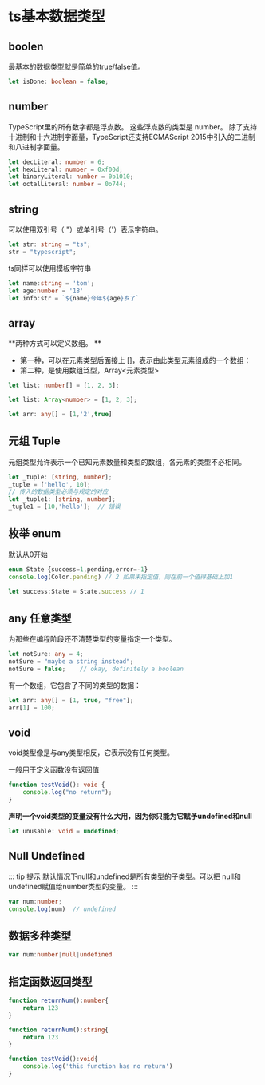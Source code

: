  # ts基本数据类型

 ## boolen
 最基本的数据类型就是简单的true/false值。
 ```ts
 let isDone: boolean = false;
 ```

 ## number
 TypeScript里的所有数字都是浮点数。 这些浮点数的类型是 number。 除了支持十进制和十六进制字面量，TypeScript还支持ECMAScript 2015中引入的二进制和八进制字面量。

 ```ts
let decLiteral: number = 6;
let hexLiteral: number = 0xf00d;
let binaryLiteral: number = 0b1010;
let octalLiteral: number = 0o744;
```

## string
可以使用双引号（ "）或单引号（'）表示字符串。
```ts
let str: string = "ts";
str = "typescript";
```
ts同样可以使用模板字符串
```ts
let name:string = 'tom';
let age:number = '18'
let info:str = `${name}今年${age}岁了`
```
## array
**两种方式可以定义数组。 **
- 第一种，可以在元素类型后面接上 []，表示由此类型元素组成的一个数组：
- 第二种，是使用数组泛型，Array<元素类型>
```ts
let list: number[] = [1, 2, 3];

let list: Array<number> = [1, 2, 3];

let arr: any[] = [1,'2',true]
```

## 元组 Tuple
元组类型允许表示一个已知元素数量和类型的数组，各元素的类型不必相同。
```ts
let _tuple: [string, number];
_tuple = ['hello', 10];
// 传入的数据类型必须与规定的对应
let _tuple1: [string, number];
_tuple1 = [10,'hello'];  // 错误
```

## 枚举 enum
默认从0开始
```ts
enum State {success=1,pending,error=-1}
console.log(Color.pending) // 2 如果未指定值，则在前一个值得基础上加1

let success:State = State.success // 1
```

## any 任意类型
为那些在编程阶段还不清楚类型的变量指定一个类型。
```ts
let notSure: any = 4;
notSure = "maybe a string instead";
notSure = false;    // okay, definitely a boolean
```

有一个数组，它包含了不同的类型的数据：
```ts
let arr: any[] = [1, true, "free"];
arr[1] = 100;
```
## void
void类型像是与any类型相反，它表示没有任何类型。

一般用于定义函数没有返回值
```ts
function testVoid(): void {
    console.log("no return");
}
```
**声明一个void类型的变量没有什么大用，因为你只能为它赋予undefined和null**
```ts
let unusable: void = undefined;
```
## Null Undefined
::: tip 提示
默认情况下null和undefined是所有类型的子类型。可以把 null和undefined赋值给number类型的变量。
:::
```ts
var num:number;
console.log(num)  // undefined
```
## 数据多种类型
```ts
var num:number|null|undefined
```

## 指定函数返回类型
```ts
function returnNum():number{
    return 123
}

function returnNum():string{
    return 123
}

function testVoid():void{
    console.log('this function has no return')
}
```


